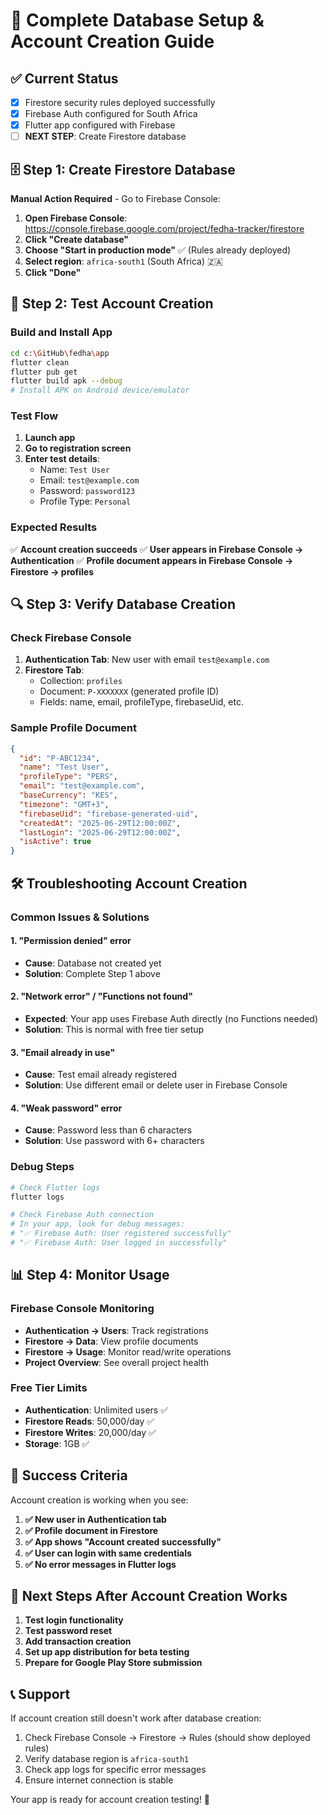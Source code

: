 # 🚀 Complete Database Setup & Account Creation Guide

## ✅ **Current Status**
- [x] Firestore security rules deployed successfully
- [x] Firebase Auth configured for South Africa
- [x] Flutter app configured with Firebase
- [ ] **NEXT STEP**: Create Firestore database

## 🗄️ **Step 1: Create Firestore Database**

**Manual Action Required** - Go to Firebase Console:

1. **Open Firebase Console**: https://console.firebase.google.com/project/fedha-tracker/firestore
2. **Click "Create database"**
3. **Choose "Start in production mode"** ✅ (Rules already deployed)
4. **Select region**: `africa-south1` (South Africa) 🇿🇦
5. **Click "Done"**

## 📱 **Step 2: Test Account Creation**

### Build and Install App
```bash
cd c:\GitHub\fedha\app
flutter clean
flutter pub get
flutter build apk --debug
# Install APK on Android device/emulator
```

### Test Flow
1. **Launch app**
2. **Go to registration screen**
3. **Enter test details**:
   - Name: `Test User`
   - Email: `test@example.com`
   - Password: `password123`
   - Profile Type: `Personal`

### Expected Results
✅ **Account creation succeeds**
✅ **User appears in Firebase Console → Authentication**
✅ **Profile document appears in Firebase Console → Firestore → profiles**

## 🔍 **Step 3: Verify Database Creation**

### Check Firebase Console
1. **Authentication Tab**: New user with email `test@example.com`
2. **Firestore Tab**: 
   - Collection: `profiles`
   - Document: `P-XXXXXXX` (generated profile ID)
   - Fields: name, email, profileType, firebaseUid, etc.

### Sample Profile Document
```json
{
  "id": "P-ABC1234",
  "name": "Test User",
  "profileType": "PERS",
  "email": "test@example.com",
  "baseCurrency": "KES",
  "timezone": "GMT+3",
  "firebaseUid": "firebase-generated-uid",
  "createdAt": "2025-06-29T12:00:00Z",
  "lastLogin": "2025-06-29T12:00:00Z",
  "isActive": true
}
```

## 🛠️ **Troubleshooting Account Creation**

### Common Issues & Solutions

#### 1. **"Permission denied" error**
- **Cause**: Database not created yet
- **Solution**: Complete Step 1 above

#### 2. **"Network error" / "Functions not found"**
- **Expected**: Your app uses Firebase Auth directly (no Functions needed)
- **Solution**: This is normal with free tier setup

#### 3. **"Email already in use"**
- **Cause**: Test email already registered
- **Solution**: Use different email or delete user in Firebase Console

#### 4. **"Weak password" error**
- **Cause**: Password less than 6 characters
- **Solution**: Use password with 6+ characters

### Debug Steps
```bash
# Check Flutter logs
flutter logs

# Check Firebase Auth connection
# In your app, look for debug messages:
# "✅ Firebase Auth: User registered successfully"
# "✅ Firebase Auth: User logged in successfully"
```

## 📊 **Step 4: Monitor Usage**

### Firebase Console Monitoring
- **Authentication → Users**: Track registrations
- **Firestore → Data**: View profile documents  
- **Firestore → Usage**: Monitor read/write operations
- **Project Overview**: See overall project health

### Free Tier Limits
- **Authentication**: Unlimited users ✅
- **Firestore Reads**: 50,000/day ✅
- **Firestore Writes**: 20,000/day ✅
- **Storage**: 1GB ✅

## 🎯 **Success Criteria**

Account creation is working when you see:

1. **✅ New user in Authentication tab**
2. **✅ Profile document in Firestore**
3. **✅ App shows "Account created successfully"**
4. **✅ User can login with same credentials**
5. **✅ No error messages in Flutter logs**

## 🚀 **Next Steps After Account Creation Works**

1. **Test login functionality**
2. **Test password reset**
3. **Add transaction creation**
4. **Set up app distribution for beta testing**
5. **Prepare for Google Play Store submission**

## 📞 **Support**

If account creation still doesn't work after database creation:
1. Check Firebase Console → Firestore → Rules (should show deployed rules)
2. Verify database region is `africa-south1`
3. Check app logs for specific error messages
4. Ensure internet connection is stable

Your app is ready for account creation testing! 🎉
